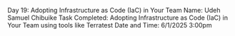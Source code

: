 Day 19: Adopting Infrastructure as Code (IaC) in Your Team
Name: Udeh Samuel Chibuike
Task Completed: Adopting Infrastructure as Code (IaC) in Your Team using tools like Terratest
Date and Time: 6/1/2025 3:00pm